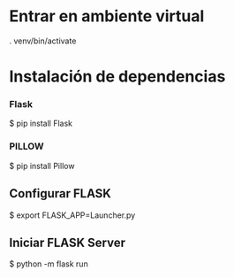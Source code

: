 # Entrar en ambiente virtual
. venv/bin/activate

# Instalación de dependencias
### Flask
$ pip install Flask
### PILLOW
$ pip install Pillow


## Configurar FLASK

$ export FLASK_APP=Launcher.py

## Iniciar FLASK Server

$ python -m flask run
